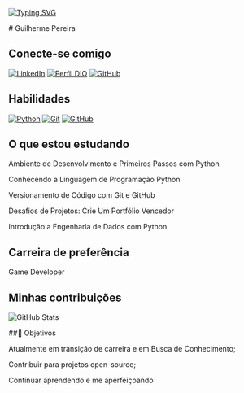 [![Typing SVG](https://readme-typing-svg.herokuapp.com/?color=0E8AE6&size=35&center=true&vCenter=true&width=1000&lines=Oi,+seja+bem+vindo(a)+ao+meu+perfil!+:%29)](https://git.io/typing-svg)

\# Guilherme Pereira 

## Conecte-se comigo
[![LinkedIn](https://img.shields.io/badge/linkedin-%230077B5.svg?style=for-the-badge&logo=linkedin&logoColor=white)](www.linkedin.com/in/guilherme-pereira-a80241184)
[![Perfil DIO](https://img.shields.io/badge/-Meu%20Perfil%20na%20DIO-0077B5?style=for-the-badge&logo=gitbook&logoColor=white)](https://web.dio.me/users/guilhermepereiradefreitas?tab=achievements)
[![GitHub](https://img.shields.io/badge/GitHub-0077B5?style=for-the-badge&logo=github&logoColor=white)](https://github.com/guilhermepereiradefreitas-hue)
## Habilidades 
[![Python](https://img.shields.io/badge/Python-87cefa?style=for-the-badge&logo=python&logoColor)](https://www.python.org/)
[![Git](https://img.shields.io/badge/Git-87cefa?style=for-the-badge&logo=git&logoColor)](https://git-scm.com/doc) 
[![GitHub](https://img.shields.io/badge/GitHub-87cefa?style=for-the-badge&logo=github&logoColor=black)](https://docs.github.com/)
## O que estou estudando
Ambiente de Desenvolvimento e Primeiros Passos com Python 

Conhecendo a Linguagem de Programação Python

Versionamento de Código com Git e GitHub

Desafios de Projetos: Crie Um Portfólio Vencedor

Introdução a Engenharia de Dados com Python


## Carreira de preferência

Game Developer


## Minhas contribuições

![GitHub Stats](https://github-readme-stats.vercel.app/api?username=guilhermepereiradefreitas-hue&theme=transparent&bg_color=000&border_color=30A3DC&show_icons=true&icon_color=30A3DC&title_color=E94D5F&text_color=FFF)

##🎯 Objetivos

Atualmente em transição de carreira e em Busca de Conhecimento;

Contribuir para projetos open-source;

Continuar aprendendo e me aperfeiçoando
